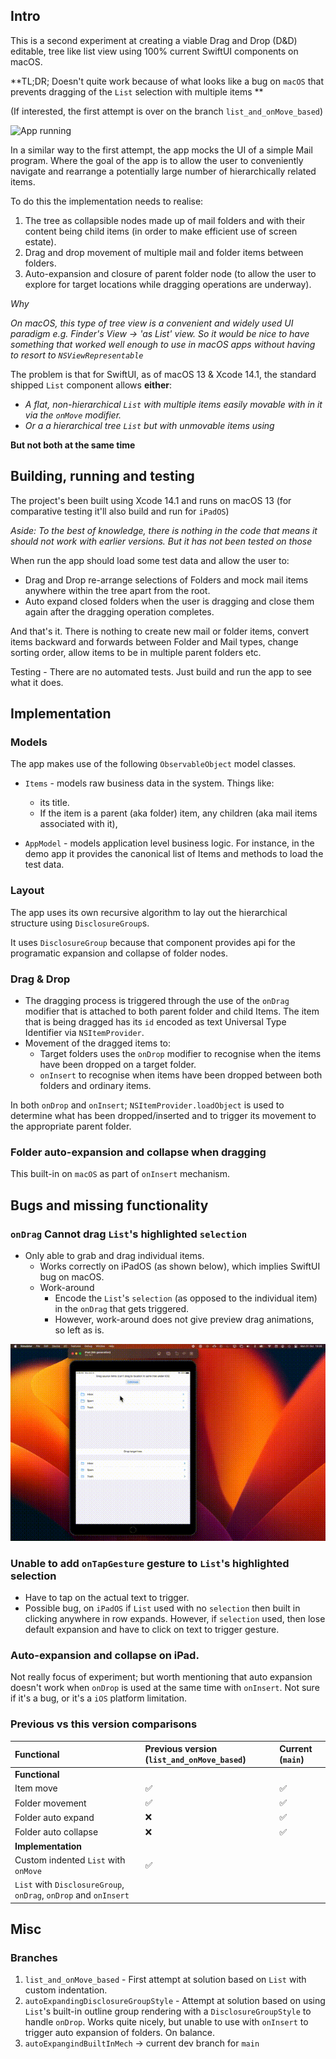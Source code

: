 ##  Intro

This is a second experiment at creating a viable Drag and Drop (D&D) editable, tree like list view using 100% current SwiftUI components on macOS.

**TL;DR; Doesn't quite work because of what looks like a bug on `macOS` that prevents dragging of the `List` selection with multiple items **

(If interested, the first attempt is over on the branch `list_and_onMove_based`)

![App running](appScreenRecording.gif "picture of running demo app")

In a similar way to the first attempt, the app mocks the UI of a simple Mail program. Where the goal of the app is to allow the user to conveniently navigate and rearrange a potentially large number of hierarchically related items.

To do this the implementation needs to realise:
	
1. The tree as collapsible nodes made up of mail folders and with their content being child items (in order to make efficient use of screen estate).
2. Drag and drop movement of multiple mail and folder items between folders.
2. Auto-expansion and closure of parent folder node (to allow the user to explore for target locations while dragging  operations are underway).

*Why*

*On macOS, this type of tree view is a convenient and widely used UI paradigm e.g. Finder's View -> 'as List' view. So  it would be nice to have something that worked well enough to use in macOS apps without having to resort to 
`NSViewRepresentable`*

The problem is that for SwiftUI, as of macOS 13 & Xcode 14.1, the standard shipped `List` component allows  **either**:

- *A flat, non-hierarchical `List` with multiple items easily movable with in it via the `onMove` modifier.* 
- *Or a a hierarchical tree `List` but with unmovable items using* 

**But not both at the same time**

## Building, running and testing

The project's been built using  Xcode 14.1  and runs on macOS 13 (for comparative testing it'll also build and run for `iPadOS`)

*Aside: To the best of knowledge, there is nothing in the code that means it should not work with earlier versions. But it has not been tested on those*

When run the app should load some test data and allow the user to:
- Drag and Drop re-arrange selections of Folders and mock mail items anywhere within the tree apart from the root.
- Auto expand closed folders when the user is dragging and close them again after the dragging operation completes.

And  that's it. There is nothing to create new mail or folder items, convert items backward and forwards between Folder and Mail types, change sorting order, allow items to be in multiple parent folders etc. 

Testing - There are no automated tests. Just build and run the app to see what it does.

## Implementation
### Models
The app makes use of the following `ObservableObject` model classes.

- `Items` - models raw business data in the system. Things like: 
	-  its title. 
	-  If the item is a parent (aka folder) item, any children (aka mail items associated with it),  
	
- `AppModel` - models application level business logic. For instance, in the demo app it provides the canonical list of Items and methods to load the test data.

### Layout
The app uses its own recursive algorithm  to lay out the hierarchical structure using `DisclosureGroup`s.  

It uses `DisclosureGroup` because that component provides api for the programatic expansion and collapse of folder nodes.

### Drag & Drop
- The dragging process is triggered through the use of the `onDrag` modifier that is attached to both parent folder and child Items. The item that is being dragged has its `id` encoded as text Universal Type Identifier via `NSItemProvider`.
- Movement of the dragged items to:
	- Target folders uses the `onDrop` modifier to recognise when the items have been dropped on a target folder.
	- `onInsert` to recognise when items have been dropped between both folders and ordinary items.

In both `onDrop` and `onInsert`;  `NSItemProvider.loadObject` is used to determine what has been dropped/inserted and to trigger its movement to the appropriate parent folder.

### Folder auto-expansion and collapse when dragging
This built-in on `macOS` as part of `onInsert` mechanism. 
 
## Bugs and missing functionality

### `onDrag` Cannot drag `List`'s highlighted `selection`

- Only able to grab and drag individual items.  
	- Works correctly on iPadOS (as shown below), which implies SwiftUI bug on macOS. 
	- Work-around 
		-  Encode the `List`'s `selection` (as opposed to the individual item) in the `onDrag` that gets triggered.
		-  However, work-around does not give preview drag animations, so left as is.

![App successfully dragging selection on iPadOO](appIpadDragSelectionWorks.gif "picture of demo dragging selection successfully on iPadOS")


### Unable to add `onTapGesture` gesture to `List`'s highlighted selection

- Have to tap on the actual text to trigger.
- Possible bug, on `iPadOS` if `List` used with no `selection` then built in clicking anywhere in row expands. However, if `selection` used, then lose default expansion and have to click on text to trigger gesture.

### Auto-expansion and collapse on iPad.

Not really focus of experiment; but worth mentioning that auto expansion doesn't work when `onDrop` is used at the same time with `onInsert`. Not sure if it's a bug, or it's a `iOS` platform limitation. 


 
### Previous vs this version comparisons

| Functional  | Previous version (`list_and_onMove_based`) |  Current  (`main`)|
|:--          |:--                            |:--       |
| **Functional** | | |
| Item move | ✅ | ✅ |
| Folder movement | ✅ | ✅ |
| Folder auto expand | ❌ | ✅  |
| Folder auto collapse | ❌ | ✅ |
| **Implementation** | | |
| Custom indented `List` with `onMove`  | ✅ | |
| `List` with `DisclosureGroup`, `onDrag`, `onDrop` and `onInsert`


## Misc
### Branches

1. `list_and_onMove_based` - First attempt at solution based on `List` with custom indentation.
2. `autoExpandingDisclosureGroupStyle` - Attempt at solution based on using `List`'s  built-in outline group rendering with a   `DisclosureGroupStyle` to handle `onDrop`. Works quite nicely, but unable to use with `onInsert` to trigger auto expansion of folders. On balance.
3. `autoExpangindBuiltInMech` -> current dev branch for `main`



